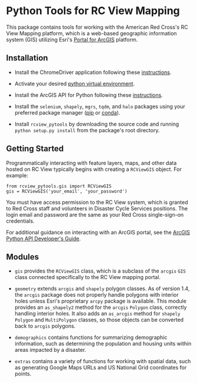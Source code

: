 # Python Tools for RC View Mapping

This package contains tools for working with the American Red Cross's RC View Mapping platform, which is a web-based geographic information system (GIS) utilizing Esri's [Portal for ArcGIS](https://enterprise.arcgis.com/en/portal) platform.

## Installation

* Install the ChromeDriver application following these [instructions](https://sites.google.com/a/chromium.org/chromedriver/getting-started).

* Activate your desired [python virtual environment](https://docs.python.org/3/tutorial/venv.html).

* Install the ArcGIS API for Python following these [instructions](https://developers.arcgis.com/python/guide/install-and-set-up).

* Install the `selenium`, `shapely`, `mgrs`, `tqdm`, and `halo` packages using your preferred package manager ([pip](https://pypi.org/project/pip/) or [conda](https://conda.io/docs/)).

* Install `rcview_pytools` by downloading the source code and running `python setup.py install` from the package's root directory.

## Getting Started

Programmatically interacting with feature layers, maps, and other data hosted on RC View typically begins with creating a `RCViewGIS` object. For example:

    from rcview_pytools.gis import RCViewGIS
    gis = RCViewGIS('your_email', 'your_password')

You must have access permission to the RC View system, which is granted to Red Cross staff and volunteers in Disaster Cycle Services positions. The login email and password are the same as your Red Cross single-sign-on credentials.

For additional guidance on interacting with an ArcGIS portal, see the [ArcGIS Python API Developer's Guide](https://developers.arcgis.com/python/guide).

## Modules

* `gis` provides the `RCViewGIS` class, which is a subclass of the `arcgis` `GIS` class connected specifically to the RC View mapping portal.

* `geometry` extends `arcgis` and `shapely` polygon classes. As of version 1.4, the `arcgis` package does not properly handle polygons with interior holes unless Esri's proprietary `arcpy` package is available. This module provides an `as_shapely2` method for the `arcgis` `Polygon` class, correctly handling interior holes. It also adds an `as_arcgis` method for `shapely` `Polygon` and `MultiPolygon` classes, so those objects can be converted back to `arcgis` polygons.

* `demographics` contains functions for summarizing demographic information, such as determining the population and housing units within areas impacted by a disaster.

* `extras` contains a variety of functions for working with spatial data, such as generating Google Maps URLs and US National Grid coordinates for points.
